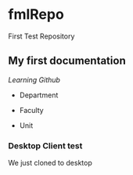# fmlRepo
First Test Repository
## My first documentation
*Learning Github* 



* Department
- Faculty
+ Unit

### Desktop Client test
We just cloned to desktop
